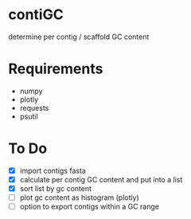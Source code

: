 # contiGC
determine per contig / scaffold GC content

# Requirements
- numpy
- plotly
- requests
- psutil

# To Do
- [x] import contigs fasta
- [x] calculate per contig GC content and put into a list
- [x] sort list by gc content
- [ ] plot gc content as histogram (plotly)
- [ ] option to export contigs within a GC range